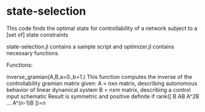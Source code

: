 # state-selection

This code finds the optimal state for controllability of a network subject to a [set of] state constraints

state-selection.jl contains a sample script and optimizer.jl contains necessary functions.

Functions:

inverse_gramian(A,B,a=0.,b=1.)
This function computes the inverse of the controllability gramian matrix given:
A = nxn matrix, describing autonomous behavior of linear dynamical system
B = nxm matrix, describing a control input schematic
Result is symmetric and positive definite if rank([ B AB A^2B ... A^(n-1)B ])=n

